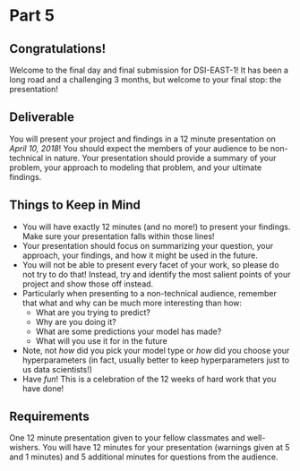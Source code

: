 # Part 5

## Congratulations!

Welcome to the final day and final submission for DSI-EAST-1! It has been a long road and a challenging 3 months, but welcome to your final stop: the presentation!

## Deliverable

You will present your project and findings in a 12 minute presentation on _April 10, 2018_! You should expect the members of your audience to be non-technical in nature. Your presentation should provide a summary of your problem, your approach to modeling that problem, and your ultimate findings. 

## Things to Keep in Mind

- You will have exactly 12 minutes (and no more!) to present your findings. Make sure your presentation falls within those lines!
- Your presentation should focus on summarizing your question, your approach, your findings, and how it might be used in the future.
- You will not be able to present every facet of your work, so please do not try to do that! Instead, try and identify the most salient points of your project and show those off instead. 
- Particularly when presenting to a non-technical audience, remember that what and why can be much more interesting than how:
  - What are you trying to predict?
  - Why are you doing it?
  - What are some predictions your model has made?
  - What will you use it for in the future
- Note, not _how_ did you pick your model type or _how_ did you choose your hyperparameters (in fact, usually better to keep hyperparameters just to us data scientists!) 
- Have _fun_! This is a celebration of the 12 weeks of hard work that you have done!

## Requirements

One 12 minute presentation given to your fellow classmates and well-wishers. You will have 12 minutes for your presentation (warnings given at 5 and 1 minutes) and 5 additional minutes for questions from the audience. 
